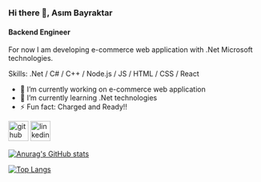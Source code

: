 ### Hi there 👋, Asım  Bayraktar
#### Backend Engineer
For now I am developing e-commerce web application with .Net Microsoft technologies.


Skills: .Net / C# / C++ / Node.js / JS / HTML / CSS / React

- 🔭 I’m currently working on e-commerce web application 
- 🌱 I’m currently learning .Net technologies 
- ⚡ Fun fact: Charged and Ready!! 


[<img src='https://cdn.jsdelivr.net/npm/simple-icons@3.0.1/icons/github.svg' alt='github' height='40'>](https://github.com/asimbayraktar)  [<img src='https://cdn.jsdelivr.net/npm/simple-icons@3.0.1/icons/linkedin.svg' alt='linkedin' height='40'>](https://www.linkedin.com/in/https://www.linkedin.com/in/asim-bayraktar//)  



[![Anurag's GitHub stats](https://github-readme-stats.vercel.app/api?username=asimbayraktar&theme=tokyonight)](https://github.com/anuraghazra/github-readme-stats)

[![Top Langs](https://github-readme-stats.vercel.app/api/top-langs/?username=asimbayraktar&layout=compact&theme=tokyonight)](https://github.com/anuraghazra/github-readme-stats)
<!--
**asimbayraktar/asimbayraktar** is a ✨ _special_ ✨ repository because its `README.md` (this file) appears on your GitHub profile.

Here are some ideas to get you started:

- 🔭 I’m currently working on ...
- 🌱 I’m currently learning ...
- 👯 I’m looking to collaborate on ...
- 🤔 I’m looking for help with ...
- 💬 Ask me about ...
- 📫 How to reach me: ...
- 😄 Pronouns: ...
- ⚡ Fun fact: ...
-->
